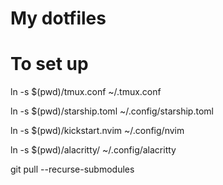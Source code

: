 # My dotfiles

# To set up

ln -s $(pwd)/tmux.conf ~/.tmux.conf

ln -s $(pwd)/starship.toml ~/.config/starship.toml

ln -s $(pwd)/kickstart.nvim ~/.config/nvim

ln -s $(pwd)/alacritty/ ~/.config/alacritty

git pull --recurse-submodules
